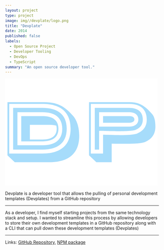 ```yaml
---
layout: project
type: project
image: img//devplate/logo.png
title: "Devplate"
date: 2014
published: false
labels:
  - Open Source Project
  - Developer Tooling
  - DevOps
  - TypeScript
summary: "An open source developer tool."
---
```


<img class="img-fluid" src="../img/devplate/logo.png">

Devplate is a developer tool that allows the pulling of personal development templates (Devplates) from a GitHub repository

<hr>

As a developer, I find myself starting projects from the same technology stack and setup. I wanted to streamline this process by allowing developers to store their own development templates in a GitHub repository along with a CLI that can pull down these development templates (Devplates)

<hr>
Links: <a target="_blank" href="https://github.com/shortxmas/devplate">GitHub Repository</a>, <a target="_blank" href="https://www.npmjs.com/package/devplate">NPM package</a>
